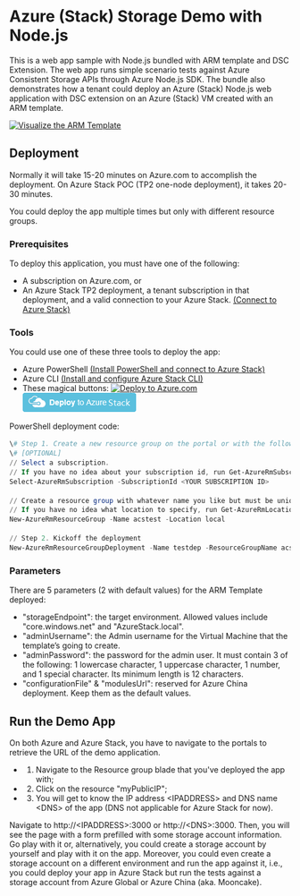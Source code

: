 ﻿# Azure (Stack) Storage Demo with Node.js
This is a web app sample with Node.js bundled with ARM template and DSC Extension.
The web app runs simple scenario tests against Azure Consistent Storage APIs through Azure Node.js SDK. 
The bundle also demonstrates how a tenant could deploy an Azure (Stack) Node.js web application with DSC extension on an Azure (Stack) VM created with an ARM template.

[![Visualize the ARM Template](http://armviz.io/visualizebutton.png "Visualize the ARM Template")](http://armviz.io/#/?load=https://raw.githubusercontent.com/yingqunpku/azurestoragedemo/master/ARMTemplate/Templates/WindowsVirtualMachine.json)

## Deployment
Normally it will take 15-20 minutes on Azure.com to accomplish the deployment. On Azure Stack POC (TP2 one-node deployment), it takes 20-30 minutes.

You could deploy the app multiple times but only with different resource groups.


### Prerequisites
To deploy this application, you must have one of the following: 
* A subscription on Azure.com, or 
* An Azure Stack TP2 deployment, a tenant subscription in that deployment, and a valid connection to your Azure Stack. [(Connect to Azure Stack)](https://docs.microsoft.com/en-us/azure/azure-stack/azure-stack-connect-azure-stack)

### Tools
You could use one of these three tools to deploy the app:
* Azure PowerShell [(Install PowerShell and connect to Azure Stack)](https://docs.microsoft.com/en-us/azure/azure-stack/azure-stack-connect-powershell)
* Azure CLI [(Install and configure Azure Stack CLI)](https://docs.microsoft.com/en-us/azure/azure-stack/azure-stack-connect-cli)
* These magical buttons:
[![Deploy to Azure.com](http://azuredeploy.net/deploybutton.png "Deploy to Azure.com")](https://portal.azure.com/#create/Microsoft.Template/uri/https%3A%2F%2Fraw.githubusercontent.com%2Fyingqunpku%2Fazurestoragedemo%2Fmaster%2FARMTemplate%2FTemplates%2FWindowsVirtualMachine.json)  [![Deploy to Azure Stack](https://github.com/yingqunpku/azurestoragedemo/raw/master/ARMTemplate/Templates/deploytoazurestack.png "Deploy to Azure Stack")](https://portal.azurestack.local/#create/Microsoft.Template/uri/https%3A%2F%2Fraw.githubusercontent.com%2Fyingqunpku%2Fazurestoragedemo%2Fmaster%2FARMTemplate%2FTemplates%2FWindowsVirtualMachine.json)

PowerShell deployment code:
```PowerShell
\# Step 1. Create a new resource group on the portal or with the following scripts
\# [OPTIONAL]
// Select a subscription. 
// If you have no idea about your subscription id, run Get-AzureRmSubscription will list all your subscriptions
Select-AzureRmSubscription -SubscriptionId <YOUR SUBSCRIPTION ID>

// Create a resource group with whatever name you like but must be unique
// If you have no idea what location to specify, run Get-AzureRmLocation will list all available locations
New-AzureRmResourceGroup -Name acstest -Location local 

// Step 2. Kickoff the deployment
New-AzureRmResourceGroupDeployment -Name testdep -ResourceGroupName acstest -TemplateUri "https://raw.githubusercontent.com/yingqunpku/azurestoragedemo/master/ARMTemplate/Templates/WindowsVirtualMachine.json"  
```


### Parameters
There are 5 parameters (2 with default values) for the ARM Template deployed:
* "storageEndpoint": the target environment. Allowed values include "core.windows.net" and "AzureStack.local".
* "adminUsername": the Admin username for the Virtual Machine that the template’s going to create.
* "adminPassword": the password for the admin user. It must contain 3 of the following: 1 lowercase character, 1 uppercase character, 1 number, and 1 special character. Its minimum length is 12 characters.
* "configurationFile" & "modulesUrl": reserved for Azure China deployment. Keep them as the default values.


## Run the Demo App
On both Azure and Azure Stack, you have to navigate to the portals to retrieve the URL of the demo application.
* 1. Navigate to the Resource group blade that you've deployed the app with;
* 2. Click on the resource "myPublicIP";
* 3. You will get to know the IP address \<IPADDRESS> and DNS name \<DNS> of the app (DNS not applicable for Azure Stack for now).

Navigate to http://\<IPADDRESS>:3000 or http://\<DNS>:3000. 
Then, you will see the page with a form prefilled with some storage account information. 
Go play with it or, alternatively, you could create a storage account by yourself and play with it on the app. Moreover, you could even create a storage account on a different environment and run the app against it, i.e., you could deploy your app in Azure Stack but run the tests against a storage account from Azure Global or Azure China (aka. Mooncake).

 